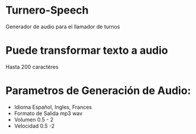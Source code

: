 # Turnero-Speech
Generador de audio para el llamador de turnos

# Puede transformar texto a audio 
  Hasta 200 caractéres

# Parametros de Generación de Audio:
* Idioma
  Español, Ingles, Frances
* Formato de Salida
  mp3
  wav
* Volumen
  0.5 - 2
* Velocidad
  0.5 -2
